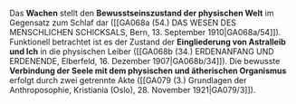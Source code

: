 
Das **Wachen** stellt den **Bewusstseinszustand der physischen Welt** im Gegensatz zum Schlaf dar ([[GA068a (54.) DAS WESEN DES MENSCHLICHEN SCHICKSALS, Bern, 13. September 1910|GA068a/54]]). Funktionell betrachtet ist es der Zustand der **Eingliederung von Astralleib und Ich** in die physischen Leiber ([[GA068b (34.) ERDENANFANG UND ERDENENDE, Elberfeld, 16. Dezember 1907|GA068b/34]]). Die bewusste **Verbindung der Seele mit dem physischen und ätherischen Organismus** erfolgt durch zwei getrennte Akte ([[GA079 (3.) Grundlagen der Anthroposophie, Kristiania (Oslo), 28. November 1921|GA079/3]]).
